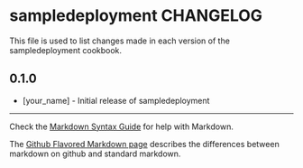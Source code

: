 # sampledeployment CHANGELOG

This file is used to list changes made in each version of the sampledeployment cookbook.

## 0.1.0
- [your_name] - Initial release of sampledeployment

- - -
Check the [Markdown Syntax Guide](http://daringfireball.net/projects/markdown/syntax) for help with Markdown.

The [Github Flavored Markdown page](http://github.github.com/github-flavored-markdown/) describes the differences between markdown on github and standard markdown.

